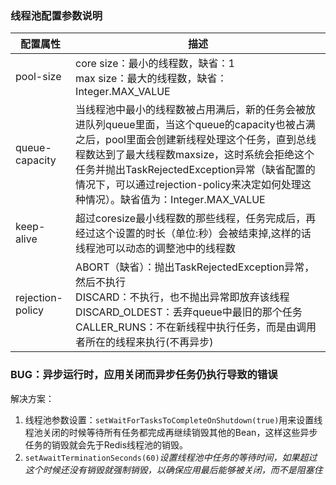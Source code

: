 ### 线程池配置参数说明

| 配置属性         | 描述                                                         |
| ---------------- | ------------------------------------------------------------ |
| pool-size        | core size：最小的线程数，缺省：1<br/>max size：最大的线程数，缺省：Integer.MAX_VALUE |
| queue-capacity   | 当线程池中最小的线程数被占用满后，新的任务会被放进队列queue里面，当这个queue的capacity也被占满之后，pool里面会创建新线程处理这个任务，直到总线程数达到了最大线程数maxsize，这时系统会拒绝这个任务并抛出TaskRejectedException异常（缺省配置的情况下，可以通过rejection-policy来决定如何处理这种情况）。缺省值为：Integer.MAX_VALUE |
| keep-alive       | 超过coresize最小线程数的那些线程，任务完成后，再经过这个设置的时长（单位:秒）会被结束掉,这样的话线程池可以动态的调整池中的线程数 |
| rejection-policy | ABORT（缺省）：抛出TaskRejectedException异常，然后不执行<br/>DISCARD：不执行，也不抛出异常即放弃该线程<br/>DISCARD_OLDEST：丢弃queue中最旧的那个任务<br/>CALLER_RUNS：不在新线程中执行任务，而是由调用者所在的线程来执行(不再异步) |



### BUG：异步运行时，应用关闭而异步任务仍执行导致的错误

解决方案：

1. 线程池参数设置：`setWaitForTasksToCompleteOnShutdown(true)`用来设置线程池关闭的时候等待所有任务都完成再继续销毁其他的Bean，这样这些异步任务的销毁就会先于Redis线程池的销毁。
2. `setAwaitTerminationSeconds(60)`*设置线程池中任务的等待时间，如果超过这个时候还没有销毁就强制销毁，以确保应用最后能够被关闭，而不是阻塞住*

